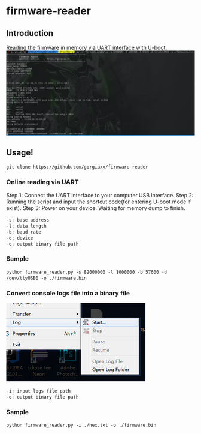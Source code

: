 # firmware-reader
## Introduction
Reading the firmware in memory via UART interface with U-boot.
![Running](sample1.png)

## Usage!
```
git clone https://github.com/gorgiaxx/firmware-reader
```
### Online reading via UART
Step 1: Connect the UART interface to your computer USB interface.
Step 2: Running the script and input the shortcut code(for entering U-boot mode if exist).
Step 3: Power on your device. Waiting for memory dump to finish.
```
-s: base address
-l: data length
-b: baud rate
-d: device
-o: output binary file path
```
### Sample
```
python firmware_reader.py -s 82000000 -l 1000000 -b 57600 -d /dev/ttyUSB0 -o ./firmware.bin
```

### Convert console logs file into a binary file
![Xshell logs](sample2.png)
```
-i: input logs file path
-o: output binary file path
```
### Sample
```
python firmware_reader.py -i ./hex.txt -o ./firmware.bin
```
